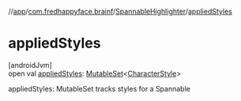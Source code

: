 //[app](../../../index.md)/[com.fredhappyface.brainf](../index.md)/[SpannableHighlighter](index.md)/[appliedStyles](applied-styles.md)

# appliedStyles

[androidJvm]\
open val [appliedStyles](applied-styles.md): [MutableSet](https://kotlinlang.org/api/latest/jvm/stdlib/kotlin.collections/-mutable-set/index.html)&lt;[CharacterStyle](https://developer.android.com/reference/kotlin/android/text/style/CharacterStyle.html)&gt;

appliedStyles: MutableSet<CharacterStyle> tracks styles for a Spannable

